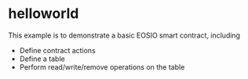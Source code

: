 # helloworld

This example is to demonstrate a basic EOSIO smart contract, including

- Define contract actions
- Define a table
- Perform read/write/remove operations on the table
